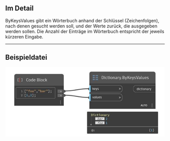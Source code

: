 ## Im Detail
ByKeysValues gibt ein Wörterbuch anhand der Schlüssel (Zeichenfolgen), nach denen gesucht werden soll, und der Werte zurück, die ausgegeben werden sollen. Die Anzahl der Einträge im Wörterbuch entspricht der jeweils kürzeren Eingabe.
___
## Beispieldatei

![ByKeysValues](./DesignScript.Builtin.Dictionary.ByKeysValues_img.jpg)

